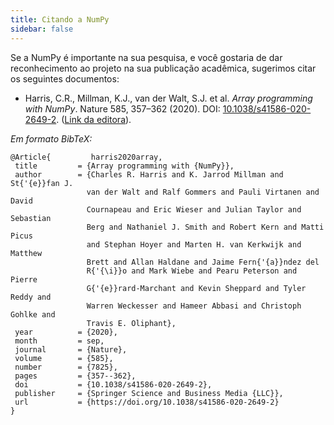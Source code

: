 ```yaml
---
title: Citando a NumPy
sidebar: false
---
```


Se a NumPy é importante na sua pesquisa, e você gostaria de dar reconhecimento ao projeto na sua publicação acadêmica, sugerimos citar os seguintes documentos:

*  Harris, C.R., Millman, K.J., van der Walt, S.J. et al. _Array programming with NumPy_. Nature 585, 357–362 (2020). DOI: [10.1038/s41586-020-2649-2](https://doi.org/10.1038/s41586-020-2649-2). ([Link da editora](https://www.nature.com/articles/s41586-020-2649-2)).

_Em formato BibTeX:_

 ``` 
@Article{         harris2020array,
  title         = {Array programming with {NumPy}},
  author        = {Charles R. Harris and K. Jarrod Millman and St{'{e}}fan J.
                  van der Walt and Ralf Gommers and Pauli Virtanen and David
                  Cournapeau and Eric Wieser and Julian Taylor and Sebastian
                  Berg and Nathaniel J. Smith and Robert Kern and Matti Picus
                  and Stephan Hoyer and Marten H. van Kerkwijk and Matthew
                  Brett and Allan Haldane and Jaime Fern{'{a}}ndez del
                  R{'{\i}}o and Mark Wiebe and Pearu Peterson and Pierre
                  G{'{e}}rard-Marchant and Kevin Sheppard and Tyler Reddy and
                  Warren Weckesser and Hameer Abbasi and Christoph Gohlke and
                  Travis E. Oliphant},
  year          = {2020},
  month         = sep,
  journal       = {Nature},
  volume        = {585},
  number        = {7825},
  pages         = {357--362},
  doi           = {10.1038/s41586-020-2649-2},
  publisher     = {Springer Science and Business Media {LLC}},
  url           = {https://doi.org/10.1038/s41586-020-2649-2}
}
```
